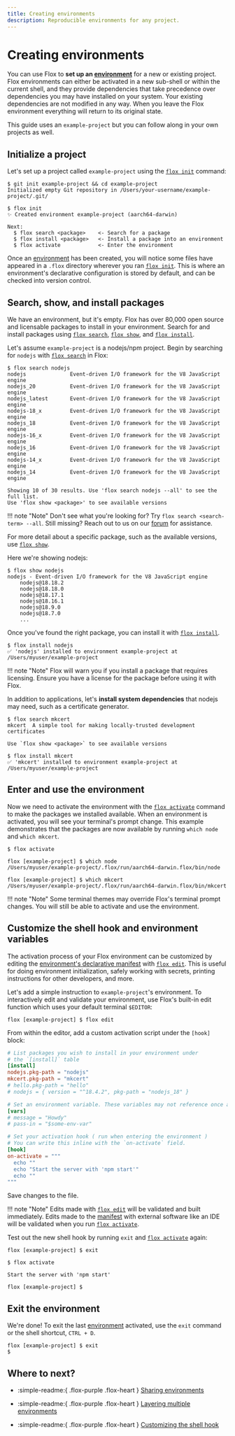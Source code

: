 ```yaml
---
title: Creating environments
description: Reproducible environments for any project.
---
```


# Creating environments

You can use Flox to **set up an [environment][environment_concept]** for a new
or existing project.
Flox environments can either be activated in a new sub-shell or within the
current shell,
and they provide dependencies that take precedence over dependencies you may
have installed on your system.
Your existing dependencies are not modified in any way.
When you leave the Flox environment everything will return to its original
state.

This guide uses an `example-project` but you can follow along in your own
projects as well.

## Initialize a project

Let's set up a project called `example-project` using the
[`flox init`][flox_init] command:

``` console
$ git init example-project && cd example-project
Initialized empty Git repository in /Users/your-username/example-project/.git/
```

``` console
$ flox init
✨ Created environment example-project (aarch64-darwin)

Next:
  $ flox search <package>    <- Search for a package
  $ flox install <package>   <- Install a package into an environment
  $ flox activate            <- Enter the environment
```

Once an [environment][environment_concept] has been created,
you will notice some files have appeared in a `.flox` directory wherever you ran
[`flox init`][flox_init].
This is where an environment's declarative configuration is stored by default,
and can be checked into version control.

## Search, show, and install packages

We have an environment,
but it's empty.
Flox has over 80,000 open source and licensable packages to install in your
environment.
Search for and install packages using [`flox search`][flox_search],
[`flox show`][flox_show], and [`flox install`][flox_install].

Let's assume `example-project` is a nodejs/npm project.
Begin by searching for `nodejs` with [`flox search`][flox_search] in Flox:

``` console
$ flox search nodejs
nodejs              Event-driven I/O framework for the V8 JavaScript engine
nodejs_20           Event-driven I/O framework for the V8 JavaScript engine
nodejs_latest       Event-driven I/O framework for the V8 JavaScript engine
nodejs-18_x         Event-driven I/O framework for the V8 JavaScript engine
nodejs_18           Event-driven I/O framework for the V8 JavaScript engine
nodejs-16_x         Event-driven I/O framework for the V8 JavaScript engine
nodejs_16           Event-driven I/O framework for the V8 JavaScript engine
nodejs-14_x         Event-driven I/O framework for the V8 JavaScript engine
nodejs_14           Event-driven I/O framework for the V8 JavaScript engine

Showing 10 of 30 results. Use 'flox search nodejs --all' to see the full list.
Use 'flox show <package>' to see available versions
```
!!! note "Note"
    Don't see what you're looking for? Try `flox search <search-term> --all`.
    Still missing? Reach out to us on our [forum][discourse] for assistance.

For more detail about a specific package, such as the available versions,
use [`flox show`][flox_show].

Here we're showing nodejs:

``` console
$ flox show nodejs
nodejs - Event-driven I/O framework for the V8 JavaScript engine
    nodejs@18.18.2
    nodejs@18.18.0
    nodejs@18.17.1
    nodejs@18.16.1
    nodejs@18.9.0
    nodejs@18.7.0
    ...
```

Once you've found the right package, you can install it with
[`flox install`][flox_install].

```
$ flox install nodejs
✅ 'nodejs' installed to environment example-project at /Users/myuser/example-project
```

!!! note "Note"
    Flox will warn you if you install a package that requires licensing.
    Ensure you have a license for the package before using it with Flox.

In addition to applications, let's **install system dependencies** that nodejs
may need,
such as a certificate generator.

```
$ flox search mkcert
mkcert  A simple tool for making locally-trusted development certificates

Use `flox show <package>` to see available versions
```

```
$ flox install mkcert
✅ 'mkcert' installed to environment example-project at /Users/myuser/example-project
```

## Enter and use the environment

Now we need to activate the environment with the
[`flox activate`][flox_activate] command to make the packages we installed
available.
When an environment is activated,
you will see your terminal's prompt change.
This example demonstrates that the packages are now available by running
`which node` and `which mkcert`.

```
$ flox activate
```

```
flox [example-project] $ which node
/Users/myuser/example-project/.flox/run/aarch64-darwin.flox/bin/node
```

```
flox [example-project] $ which mkcert
/Users/myuser/example-project/.flox/run/aarch64-darwin.flox/bin/mkcert
```
!!! note "Note"
    Some terminal themes may override Flox's terminal prompt changes.
    You will still be able to activate and use the environment.

## Customize the shell hook and environment variables

The activation process of your Flox environment can be
customized by editing the [environment's declarative manifest][manifest_concept]
with [`flox edit`][flox_edit].
This is useful for doing environment initialization,
safely working with secrets,
printing instructions for other developers,
and more.

Let's add a simple instruction to `example-project`'s environment.
To interactively edit and validate your environment,
use Flox's built-in edit function which uses your default terminal `$EDITOR`:

```
flox [example-project] $ flox edit
```

From within the editor,
add a custom activation script under the `[hook]` block:

``` toml title="manifest.toml"
# List packages you wish to install in your environment under
# the `[install]` table
[install]
nodejs.pkg-path = "nodejs"
mkcert.pkg-path = "mkcert"
# hello.pkg-path = "hello"
# nodejs = { version = "^18.4.2", pkg-path = "nodejs_18" }

# Set an environment variable. These variables may not reference once another.
[vars]
# message = "Howdy"
# pass-in = "$some-env-var"

# Set your activation hook ( run when entering the environment )
# You can write this inline with the `on-activate` field.
[hook]
on-activate = """
  echo ""
  echo "Start the server with 'npm start'"
  echo ""
"""
```

Save changes to the file.

!!! note "Note"
    Edits made with [`flox edit`][flox_edit] will be validated and built
    immediately.
    Edits made to the [manifest][manifest_concept] with external software like
    an IDE will be validated when you run [`flox activate`][flox_activate].

Test out the new shell hook by running `exit` and
[`flox activate`][flox_activate] again:

```
flox [example-project] $ exit
```

```
$ flox activate

Start the server with 'npm start'

flox [example-project] $
```

## Exit the environment

We're done!
To exit the last [environment][environment_concept] activated,
use the `exit` command or the shell shortcut, `CTRL + D`.

```
flox [example-project] $ exit
$ 
```

[flox_init]: ../reference/command-reference/flox-init.md
[flox_search]: ../reference/command-reference/flox-search.md
[flox_show]: ../reference/command-reference/flox-show.md
[flox_install]: ../reference/command-reference/flox-install.md
[discourse]: https://discourse.floxdev.com/
[flox_activate]: ../reference/command-reference/flox-activate.md
[flox_edit]: ../reference/command-reference/flox-edit.md
[sharing_guide]: ./sharing-environments.md
[layering_guide]: ./layering-multiple-environments.md
[manifest_concept]: ../concepts/manifest.md
[environment_concept]: ../concepts/environments.md
[customizing_guide]: ./customizing-environments.md

## Where to next?

- :simple-readme:{ .flox-purple .flox-heart } [Sharing environments][sharing_guide]

- :simple-readme:{ .flox-purple .flox-heart } [Layering multiple environments][layering_guide]

- :simple-readme:{ .flox-purple .flox-heart } [Customizing the shell hook][customizing_guide]

